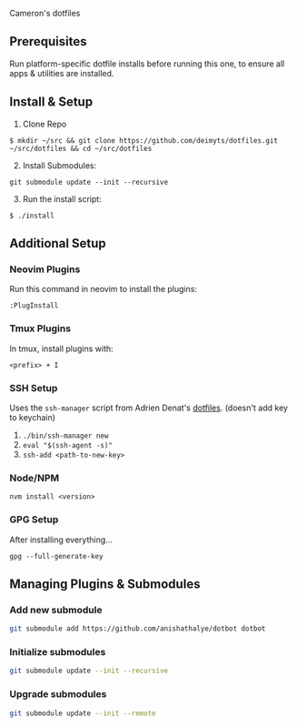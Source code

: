 Cameron's dotfiles

## Prerequisites
Run platform-specific dotfile installs before running this one, to ensure all apps & utilities are installed.

## Install & Setup

1. Clone Repo
```
$ mkdir ~/src && git clone https://github.com/deimyts/dotfiles.git ~/src/dotfiles && cd ~/src/dotfiles
```

2. Install Submodules:
```
git submodule update --init --recursive
```

3. Run the install script:
```
$ ./install
```

## Additional Setup

### Neovim Plugins
Run this command in neovim to install the plugins:
```
:PlugInstall
```

### Tmux Plugins
In tmux, install plugins with:
```
<prefix> + I
```

### SSH Setup
Uses the `ssh-manager` script from Adrien Denat's [dotfiles](https://github.com/Grsmto/dotfiles). 
(doesn't add key to keychain)

1. `./bin/ssh-manager new`
2. `eval "$(ssh-agent -s)"`
3. `ssh-add <path-to-new-key>`

### Node/NPM
```
nvm install <version>
```

### GPG Setup
After installing everything...
```
gpg --full-generate-key
```

## Managing Plugins & Submodules

### Add new submodule
```sh
git submodule add https://github.com/anishathalye/dotbot dotbot
```

### Initialize submodules
```sh
git submodule update --init --recursive
```

### Upgrade submodules
```sh
git submodule update --init --remote
```

